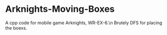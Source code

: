 # Arknights-Moving-Boxes
A cpp code for mobile game Arknights, WR-EX-6.\n
Brutely DFS for placing the boexs.
